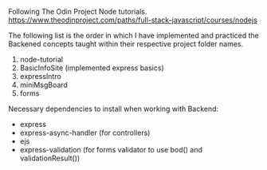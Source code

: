 Following The Odin Project Node tutorials.
https://www.theodinproject.com/paths/full-stack-javascript/courses/nodejs

The following list is the order in which I have implemented and practiced the Backened concepts taught within their respective project folder names.

1. node-tutorial
2. BasicInfoSite (implemented express basics)
3. expressIntro
4. miniMsgBoard
5. forms

Necessary dependencies to install when working with Backend:

- express
- express-async-handler (for controllers)
- ejs
- express-validation (for forms validator to use bod() and validationResult())
